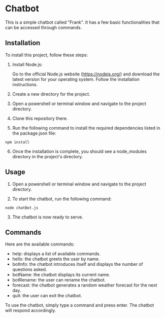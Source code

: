 # Chatbot
This is a simple chatbot called "Frank". It has a few basic functionalities that can be accessed through commands. 

## Installation
To install this project, follow these steps:

1. Install Node.js: 
   
   Go to the official Node.js website (https://nodejs.org/) and download the latest version for your operating system. Follow the installation instructions.

2. Create a new directory for the project.
   
3. Open a powershell or terminal window and navigate to the project directory.
   
4. Clone this repository there.

5. Run the following command to install the required dependencies listed in the package.json file:

```
npm install
```
6. Once the installation is complete, you should see a node_modules directory in the project's directory.

## Usage

1. Open a powershell or terminal window and navigate to the project directory.

2. To start the chatbot, run the following command:

```
node chatBot.js
```
3. The chatbot is now ready to serve.
   
## Commands

Here are the available commands:

- help: displays a list of available commands.
- hello: the chatbot greets the user by name.
- botInfo: the chatbot introduces itself and displays the number of questions asked.
- botName: the chatbot displays its current name.
- botRename: the user can rename the chatbot.
- forecast: the chatbot generates a random weather forecast for the next day.
- quit: the user can exit the chatbot.
  
To use the chatbot, simply type a command and press enter. The chatbot will respond accordingly.